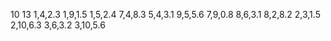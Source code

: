 10
13
1,4,2.3
1,9,1.5
1,5,2.4
7,4,8.3
5,4,3.1
9,5,5.6
7,9,0.8
8,6,3.1
8,2,8.2
2,3,1.5
2,10,6.3
3,6,3.2
3,10,5.6